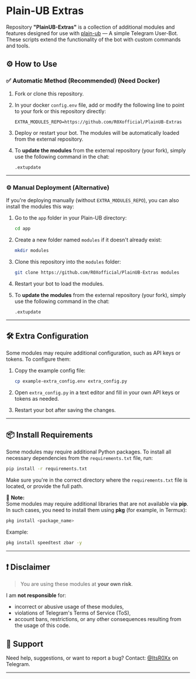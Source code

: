 # Plain-UB Extras

Repository **"PlainUB-Extras"** is a collection of additional modules and features designed for use with [plain-ub](https://github.com/thedragonsinn/plain-ub) — A simple Telegram User-Bot. These scripts extend the functionality of the bot with custom commands and tools.

## ⚙️ How to Use

### ✅ Automatic Method (Recommended) (Need Docker)

1. Fork or clone this repository.
2. In your docker `config.env` file, add or modify the following line to point to your fork or this repository directly:

   ```env
   EXTRA_MODULES_REPO=https://github.com/R0Xofficial/PlainUB-Extras
   ```

3. Deploy or restart your bot. The modules will be automatically loaded from the external repository.

4. To **update the modules** from the external repository (your fork), simply use the following command in the chat:

   ```
   .extupdate
   ```

---

### ⚙️ Manual Deployment (Alternative)

If you're deploying manually (without `EXTRA_MODULES_REPO`), you can also install the modules this way:

1. Go to the `app` folder in your Plain-UB directory:

   ```bash
   cd app
   ```

2. Create a new folder named `modules` if it doesn't already exist:

   ```bash
   mkdir modules
   ```

3. Clone this repository into the `modules` folder:

   ```bash
   git clone https://github.com/R0Xofficial/PlainUB-Extras modules
   ```

4. Restart your bot to load the modules.

5. To **update the modules** from the external repository (your fork), simply use the following command in the chat:

   ```
   .extupdate
   ```

---

## 🛠️ Extra Configuration

Some modules may require additional configuration, such as API keys or tokens. To configure them:

1. Copy the example config file:

   ```bash
   cp example-extra_config.env extra_config.py
   ```

2. Open `extra_config.py` in a text editor and fill in your own API keys or tokens as needed.

3. Restart your bot after saving the changes.

---

## 📦 Install Requirements

Some modules may require additional Python packages. To install all necessary dependencies from the `requirements.txt` file, run:

```bash
pip install -r requirements.txt
```

Make sure you're in the correct directory where the `requirements.txt` file is located, or provide the full path.

📄 **Note:**  
Some modules may require additional libraries that are not available via **pip**.  
In such cases, you need to install them using **pkg** (for example, in Termux):  

```bash
pkg install <package_name>
```
Example:
```bash
pkg install speedtest zbar -y
```

---

## ❗ Disclaimer

> You are using these modules at **your own risk**.

I am **not responsible** for:
- incorrect or abusive usage of these modules,
- violations of Telegram's Terms of Service (ToS),
- account bans, restrictions, or any other consequences resulting from the usage of this code.

## 💬 Support

Need help, suggestions, or want to report a bug? Contact: [@ItsR0Xx](https://t.me/ItsR0Xx) on Telegram.

---
